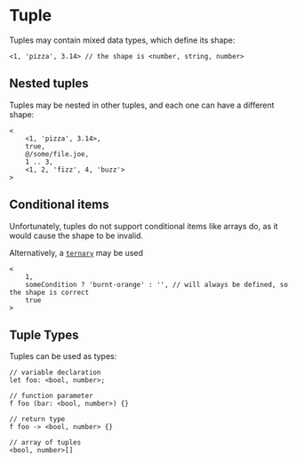 # Tuple

Tuples may contain mixed data types, which define its shape:

```
<1, 'pizza', 3.14> // the shape is <number, string, number>
```

## Nested tuples

Tuples may be nested in other tuples, and each one can have a different shape:

```
<
	<1, 'pizza', 3.14>,
	true,
	@/some/file.joe,
	1 .. 3,
	<1, 2, 'fizz', 4, 'buzz'>
>
```

## Conditional items

Unfortunately, tuples do not support conditional items like arrays do, as it would cause the shape to be invalid.

Alternatively, a [`ternary`](../conditionals.md#ternary) may be used

```
<
	1,
	someCondition ? 'burnt-orange' : '', // will always be defined, so the shape is correct
	true
>
```

## Tuple Types

Tuples can be used as types:

```
// variable declaration
let foo: <bool, number>;

// function parameter
f foo (bar: <bool, number>) {}

// return type
f foo -> <bool, number> {}

// array of tuples
<bool, number>[]
```
